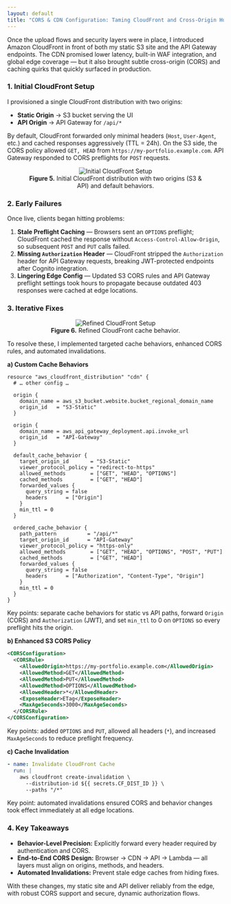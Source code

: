 ```yaml
---
layout: default
title: "CORS & CDN Configuration: Taming CloudFront and Cross-Origin Hurdles"
---
```


Once the upload flows and security layers were in place, I introduced Amazon CloudFront in front of both my static S3 site and the API Gateway endpoints. The CDN promised lower latency, built-in WAF integration, and global edge coverage — but it also brought subtle cross-origin (CORS) and caching quirks that quickly surfaced in production.

### 1. Initial CloudFront Setup
I provisioned a single CloudFront distribution with two origins:
- **Static Origin** → S3 bucket serving the UI  
- **API Origin** → API Gateway for `/api/*`  

By default, CloudFront forwarded only minimal headers (`Host`, `User-Agent`, etc.) and cached responses aggressively (TTL = 24h). On the S3 side, the CORS policy allowed `GET, HEAD` from `https://my-portfolio.example.com`. API Gateway responded to CORS preflights for `POST` requests.

<div align="center">
    <figure class="figure-center">
    <img src="{{ site.baseurl }}/assets/images/initial-cloudfront.png" alt="Initial CloudFront Setup" />
    <figcaption><strong>Figure 5.</strong> Initial CloudFront distribution with two origins (S3 & API) and default behaviors.</figcaption>
    </figure>
</div>

### 2. Early Failures
Once live, clients began hitting problems:
1. **Stale Preflight Caching** — Browsers sent an `OPTIONS` preflight; CloudFront cached the response without `Access-Control-Allow-Origin`, so subsequent `POST` and `PUT` calls failed.  
2. **Missing `Authorization` Header** — CloudFront stripped the `Authorization` header for API Gateway requests, breaking JWT-protected endpoints after Cognito integration.  
3. **Lingering Edge Config** — Updated S3 CORS rules and API Gateway preflight settings took hours to propagate because outdated 403 responses were cached at edge locations.

### 3. Iterative Fixes
<div align="center">
    <figure class="figure-center">
    <img src="{{ site.baseurl }}/assets/images/refined-cache-behaviors-flow.png" alt="Refined CloudFront Setup" />
    <figcaption><strong>Figure 6.</strong> Refined CloudFront cache behavior.</figcaption>
    </figure>
</div>
To resolve these, I implemented targeted cache behaviors, enhanced CORS rules, and automated invalidations.

**a) Custom Cache Behaviors**
```hcl
resource "aws_cloudfront_distribution" "cdn" {
  # … other config …

  origin {
    domain_name = aws_s3_bucket.website.bucket_regional_domain_name
    origin_id   = "S3-Static"
  }

  origin {
    domain_name = aws_api_gateway_deployment.api.invoke_url
    origin_id   = "API-Gateway"
  }

  default_cache_behavior {
    target_origin_id       = "S3-Static"
    viewer_protocol_policy = "redirect-to-https"
    allowed_methods        = ["GET", "HEAD", "OPTIONS"]
    cached_methods         = ["GET", "HEAD"]
    forwarded_values {
      query_string = false
      headers      = ["Origin"]
    }
    min_ttl = 0
  }

  ordered_cache_behavior {
    path_pattern          = "/api/*"
    target_origin_id      = "API-Gateway"
    viewer_protocol_policy = "https-only"
    allowed_methods        = ["GET", "HEAD", "OPTIONS", "POST", "PUT"]
    cached_methods         = ["GET", "HEAD"]
    forwarded_values {
      query_string = false
      headers      = ["Authorization", "Content-Type", "Origin"]
    }
    min_ttl = 0
  }
}
```
Key points: separate cache behaviors for static vs API paths, forward `Origin` (CORS) and `Authorization` (JWT), and set `min_ttl` to 0 on `OPTIONS` so every preflight hits the origin.

**b) Enhanced S3 CORS Policy**
```xml
<CORSConfiguration>
  <CORSRule>
    <AllowedOrigin>https://my-portfolio.example.com</AllowedOrigin>
    <AllowedMethod>GET</AllowedMethod>
    <AllowedMethod>PUT</AllowedMethod>
    <AllowedMethod>OPTIONS</AllowedMethod>
    <AllowedHeader>*</AllowedHeader>
    <ExposeHeader>ETag</ExposeHeader>
    <MaxAgeSeconds>3000</MaxAgeSeconds>
  </CORSRule>
</CORSConfiguration>
```
Key points: added `OPTIONS` and `PUT`, allowed all headers (`*`), and increased `MaxAgeSeconds` to reduce preflight frequency.

**c) Cache Invalidation**
```yaml
- name: Invalidate CloudFront Cache
  run: |
    aws cloudfront create-invalidation \
      --distribution-id ${{ secrets.CF_DIST_ID }} \
      --paths "/*"
```
Key point: automated invalidations ensured CORS and behavior changes took effect immediately at all edge locations.

### 4. Key Takeaways
- **Behavior-Level Precision:** Explicitly forward every header required by authentication and CORS.  
- **End-to-End CORS Design:** Browser → CDN → API → Lambda — all layers must align on origins, methods, and headers.  
- **Automated Invalidations:** Prevent stale edge caches from hiding fixes.

With these changes, my static site and API deliver reliably from the edge, with robust CORS support and secure, dynamic authorization flows.
